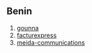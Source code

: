 ## Benin

1. [gounna](http://www.startupranking.com/gounna)
2. [facturexpress](http://www.startupranking.com/facturexpress)
3. [meida-communications](http://www.startupranking.com/meida-communications)

